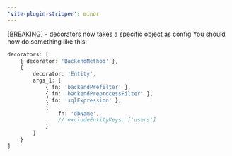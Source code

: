 ```yaml
---
'vite-plugin-stripper': minor
---
```


[BREAKING] - decorators now takes a specific object as config
You should now do something like this:
```ts
decorators: [
	{ decorator: 'BackendMethod' },
	{
		decorator: 'Entity',
		args_1: [
			{ fn: 'backendPrefilter' },
			{ fn: 'backendPreprocessFilter' },
			{ fn: 'sqlExpression' },
			{ 
				fn: 'dbName', 
				// excludeEntityKeys: ['users']
			}
		]
	}
]
```